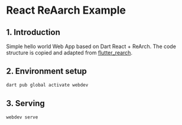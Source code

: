 # React ReAarch Example

##  1.  Introduction

Simple hello world Web App based on Dart React + ReArch.
The code structure is copied and adapted from [flutter_rearch](https://pub.dev/packages/flutter_rearch).

##  2.  Environment setup

```bash
dart pub global activate webdev
```

##  3.  Serving

```bash
webdev serve
```
<!-- 

##  4.  Building

```bash
# webdev serve
```
 -->
